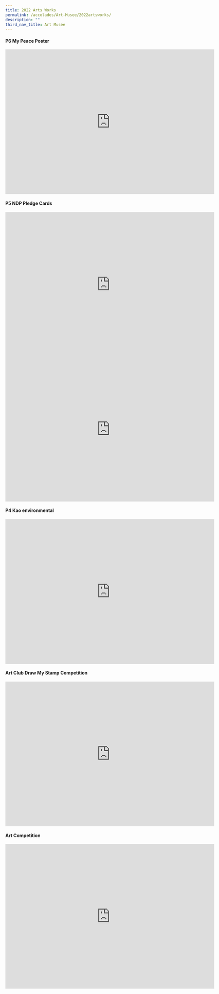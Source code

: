 ```yaml
---
title: 2022 Arts Works
permalink: /accolades/Art-Musee/2022artsworks/
description: ""
third_nav_title: Art Musée
---
```

#### P6 My Peace Poster
<iframe src="https://docs.google.com/presentation/d/e/2PACX-1vSXhwxF6Cfy1KW3zLqEoJ354sGoeeRhz0ajFPaLcnd-f1EtgO9rf_G2epn0XwSMLA/embed?start=false&amp;loop=false&amp;delayms=5000" frameborder="0" width="650" height="450" allowfullscreen="true"></iframe>

#### P5 NDP Pledge Cards
<iframe allowfullscreen="true" height="450" width="650" frameborder="0" src="https://docs.google.com/presentation/d/e/2PACX-1vTEu7HCMUsKFks0drtMMQU9ung6696sTEYbRnFOSBvL-2IGKVjAtWCCddCpIypXrw/embed?start=false&amp;loop=false&amp;delayms=5000"></iframe>
<iframe allowfullscreen="true" height="450" width="650" frameborder="0" src="https://docs.google.com/presentation/d/e/2PACX-1vQ5bXbjTuXwQk31SfmNIv3qTPlpuBqD5UdR5g7aqunpbREY0E-HwLwFJdk4qr_hbQ/embed?start=false&amp;loop=false&amp;delayms=5000"></iframe>

#### P4 Kao environmental
<iframe src="https://docs.google.com/presentation/d/e/2PACX-1vRdrleHwBAVgQtV5XLe8pb1NSF3CVqhdizEtpr4ml5zknp0k-LPovYAgsO2ct2uOw/embed?start=false&amp;loop=false&amp;delayms=5000" frameborder="0" width="650" height="450" allowfullscreen="true"></iframe>

#### Art Club Draw My Stamp Competition
<iframe src="https://docs.google.com/presentation/d/e/2PACX-1vTzB-UiZt0IK5HMje4FJ2H2fQu3e7RLRyJxO8qD7xeBloNvCaxit4drlA-Jro4KAA/embed?start=false&amp;loop=false&amp;delayms=5000" frameborder="0" width="650" height="450" allowfullscreen="true"></iframe>

#### Art Competition
<iframe src="https://docs.google.com/presentation/d/e/2PACX-1vSmSayX0gTYWFA4Cx6sEiaQAuavIe8UukZ5eyFUSFs8ZWqRfC0ux4n3Zd3dZbiQ6w/embed?start=false&amp;loop=false&amp;delayms=5000" frameborder="0" width="650" height="450" allowfullscreen="true"></iframe>